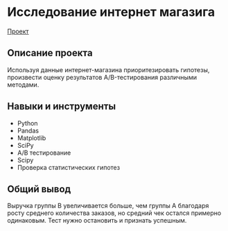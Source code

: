 # Исследование интернет магазига

[Проект](https://github.com/yaricon/Portfolio/blob/main/10%20Интернет-магазин/Анализ%20интернет%20магазина.ipynb)

## Описание проекта

Используя данные интернет-магазина приоритезировать гипотезы, произвести оценку результатов A/B-тестирования различными методами.

## Навыки и инструменты

- Python
- Pandas
- Matplotlib
- SciPy
- A/B тестирование
- Scipy
- Проверка статистических гипотез


## Общий вывод

Выручка группы В увеличивается больше, чем группы А благодаря росту среднего количества заказов, но средний чек остался примерно одинаковым. Тест нужно остановить и признать успешным.
